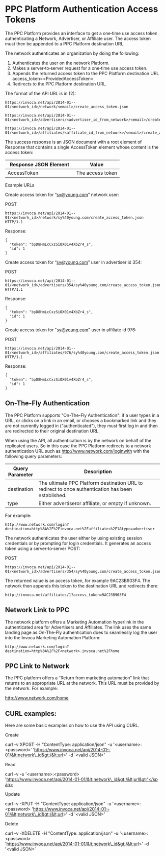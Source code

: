 PPC Platform Authentication Access Tokens
=========================================

The PPC Platform provides an interface to get a one‐time use access
token authenticating a Network, Advertiser, or Affiliate user. The
access token must then be appended to a PPC Platform destination URL.

The network authenticates an organization by doing the following:

1.  Authenticates the user on the network Platform.
2.  Makes a server‐to‐server request for a one‐time use access token.
3.  Appends the returned access token to the PPC Platform destination
    URL <span
    class="title-ref">access\_token=&lt;ProvidedAccessToken&gt;</span>
4.  Redirects to the PPC Platform destination URL.

The format of the API URL is in (2):

```
https://invoca.net/api/2014-­01-­01/<network_id>/network/<email>/create_access_token.json
```

```
https://invoca.net/api/2014­-01-­01/<network_id>/advertisers/<advertiser_id_from_network>/<email>/create_access_token.json
```

```
https://invoca.net/api/2014­-01-­01/<network_id>/affiliates/<affiliate_id_from_network>/<email>/create_access_token.json
```

The success response is an JSON document with a root element of Response
that contains a single AccessToken element whose content is the access
token:

<table>
<colgroup>
<col style="width: 60%" />
<col style="width: 40%" />
</colgroup>
<thead>
<tr class="header">
<th>Response JSON Element</th>
<th>Value</th>
</tr>
</thead>
<tbody>
<tr class="odd">
<td>AccessToken</td>
<td>The access token</td>
</tr>
</tbody>
</table>

Example URLs

Create access token for “<sy@young.com>” network user:

POST

```
https://invoca.net/api/2014­-01-­01/<network_id>/network/sy%40young.com/create_access_token.json HTTP/1.1
```

Response:

    {
      "token": "bpD8HmLcCxzSiOX01v­4XbZr4_s",
      "id": 1
    }

Create access token for “<sy@young.com>” user in advertiser id 354:

POST

```
https://invoca.net/api/2014­-01-­01/<network_id>/advertisers/354/sy%40young.com/create_access_token.json HTTP/1.1
```

Response:

    {
      "token": "bpD8HmLcCxzSiOX01v­4XbZr4_s",
      "id": 1
    }

Create access token for "<sy@young.com>" user in affiliate id 976:

POST

```
https://invoca.net/api/2014­-01-­01/<network_id>/affiliates/976/sy%40young.com/create_access_token.json HTTP/1.1
```

Response:

    {
      "token": "bpD8HmLcCxzSiOX01v­4XbZr4_s",
      "id": 1
    }

On-The-Fly Authentication
-------------------------

The PPC Platform supports "On-The-Fly Authentication": if a user types
in a URL, or clicks on a link in an email, or chooses a bookmarked link
and they are not currently logged in ("authenticated"), they must first
log in and then are redirected to their original destination URL.

When using the API, all authentication is by the network on behalf of
the replicated users. So in this case the PPC Platform redirects to a
network authentication URL such as <http://www.network.com/loginwith>
with the following query parameters:

<table>
<colgroup>
<col style="width: 20%" />
<col style="width: 80%" />
</colgroup>
<thead>
<tr class="header">
<th>Query Parameter</th>
<th>Description</th>
</tr>
</thead>
<tbody>
<tr class="odd">
<td>destination</td>
<td>The ultimate PPC Platform destination URL to redirect to once authentication has been established.</td>
</tr>
<tr class="even">
<td>type</td>
<td>Either advertiseror affiliate, or empty if unknown.</td>
</tr>
</tbody>
</table>

For example:

```
http://www.network.com/login?destination=http%3A%2F%2Finvoca.net%2Faffiliates%2F1&type=advertiser
```

The network authenticates the user either by using existing session
credentials or by prompting for login credentials. It generates an
access token using a server‐to‐server POST:

POST

```
https://invoca.net/api/2014­-01-­01/<network_id>/advertisers/354/sy%40young.com/create_access_token.json
```

The returned value is an access token, for example 9AC23B903F4. The
network then appends this token to the destination URL and redirects
there:

```
http://invoca.net/affiliates/1?access_token=9AC23B903F4
```

Network Link to PPC
-------------------

The network platform offers a Marketing Automation hyperlink in the
authenticated area for Advertisers and Affiliates. The link uses the
same landing page as On-The-Fly authentication does to seamlessly log
the user into the Invoca Marketing Automation Platform:

```
http://www.network.com/login?destination=http%3A%2F%2F<network>.invoca.net%2Fhome
```

PPC Link to Network
-------------------

The PPC platform offers a “Return from marketing automation” link that
returns to an appropriate URL at the network. This URL must be provided
by the network. For example:

<http://www.network.com/home>

CURL examples:
--------------

Here are some basic examples on how to use the API using CURL.

Create

<span class="title-ref">curl -v ­XPOST -H "Content­Type:
application/json" -u '&lt;username&gt;:&lt;password&gt;’
'https://www.invoca.net/api/2014­-01-­01/&lt;network\_id&gt;/&lt;url&gt;'
-d '&lt;valid JSON&gt;’</span>

Read

<span class="title-ref">curl -v -u '&lt;username&gt;:&lt;password&gt;
'https://www.invoca.net/api/2014­-01­-01/&lt;network\_id&gt;/&lt;url&gt;'</span>

Update

<span class="title-ref">curl­ -v -XPUT -H "Content­Type:
application/json" -u '&lt;username&gt;:&lt;password&gt;
'https://www.invoca.net/api/2014­-01-­01/&lt;network\_id&gt;/&lt;url&gt;'
-d '&lt;valid JSON&gt;’</span>

Delete

<span class="title-ref">curl -v -XDELETE -H "Content­Type:
application/json" -u '&lt;username&gt;:&lt;password&gt;
'https://www.invoca.net/api/2014­-01­-01/&lt;network\_id&gt;/&lt;url&gt;'
-d '&lt;valid JSON&gt;’</span>
